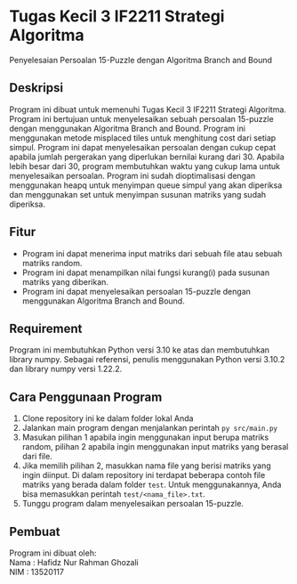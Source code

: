 # Tugas Kecil 3 IF2211 Strategi Algoritma
Penyelesaian Persoalan 15-Puzzle dengan Algoritma Branch and Bound

## Deskripsi
Program ini dibuat untuk memenuhi Tugas Kecil 3 IF2211 Strategi Algoritma. Program ini bertujuan untuk menyelesaikan sebuah persoalan 15-puzzle dengan menggunakan Algoritma Branch and Bound. Program ini menggunakan metode misplaced tiles untuk menghitung cost dari setiap simpul. Program ini dapat menyelesaikan persoalan dengan cukup cepat apabila jumlah pergerakan yang diperlukan bernilai kurang dari 30. Apabila lebih besar dari 30, program membutuhkan waktu yang cukup lama untuk menyelesaikan persoalan. Program ini sudah dioptimalisasi dengan menggunakan heapq untuk menyimpan queue simpul yang akan diperiksa dan menggunakan set untuk menyimpan susunan matriks yang sudah diperiksa.

## Fitur
- Program ini dapat menerima input matriks dari sebuah file atau sebuah matriks random.
- Program ini dapat menampilkan nilai fungsi kurang(i) pada susunan matriks yang diberikan.
- Program ini dapat menyelesaikan persoalan 15-puzzle dengan menggunakan Algoritma Branch and Bound.

## Requirement
Program ini membutuhkan Python versi 3.10 ke atas dan membutuhkan library numpy. Sebagai referensi, penulis menggunakan Python versi 3.10.2 dan library numpy versi 1.22.2.

## Cara Penggunaan Program
1. Clone repository ini ke dalam folder lokal Anda
2. Jalankan main program dengan menjalankan perintah ```py src/main.py```
3. Masukan pilihan 1 apabila ingin menggunakan input berupa matriks random, pilihan 2 apabila ingin menggunakan input matriks yang berasal dari file.
4. Jika memilih pilihan 2, masukkan nama file yang berisi matriks yang ingin diinput. Di dalam repository ini terdapat beberapa contoh file matriks yang berada dalam folder ```test```. Untuk menggunakannya, Anda bisa memasukkan perintah ```test/<nama_file>.txt```.
5. Tunggu program dalam menyelesaikan persoalan 15-puzzle.

## Pembuat
Program ini dibuat oleh:
<br>
Nama    : Hafidz Nur Rahman Ghozali
<br>
NIM     : 13520117